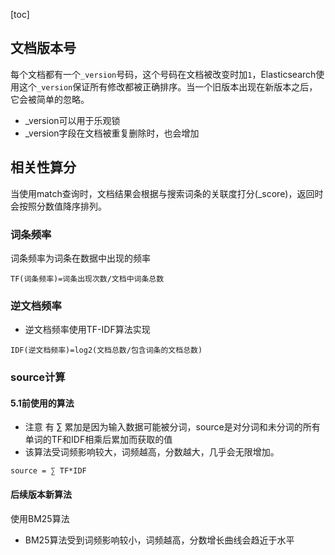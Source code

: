 [toc]

## 文档版本号

每个文档都有一个`_version`号码，这个号码在文档被改变时加`1`，Elasticsearch使用这个`_version`保证所有修改都被正确排序。当一个旧版本出现在新版本之后，它会被简单的忽略。

* _version可以用于乐观锁
* _version字段在文档被重复删除时，也会增加

## 相关性算分

当使用match查询时，文档结果会根据与搜索词条的关联度打分(_score)，返回时会按照分数值降序排列。

### 词条频率

词条频率为词条在数据中出现的频率
```
TF(词条频率)=词条出现次数/文档中词条总数
```

### 逆文档频率

* 逆文档频率使用TF-IDF算法实现

```
IDF(逆文档频率)=log2(文档总数/包含词条的文档总数)
```

### source计算

#### 5.1前使用的算法

* 注意 有 ∑ 累加是因为输入数据可能被分词，source是对分词和未分词的所有单词的TF和IDF相乘后累加而获取的值
* 该算法受词频影响较大，词频越高，分数越大，几乎会无限增加。

```
source = ∑ TF*IDF
```

#### 后续版本新算法

使用BM25算法

* BM25算法受到词频影响较小，词频越高，分数增长曲线会趋近于水平

